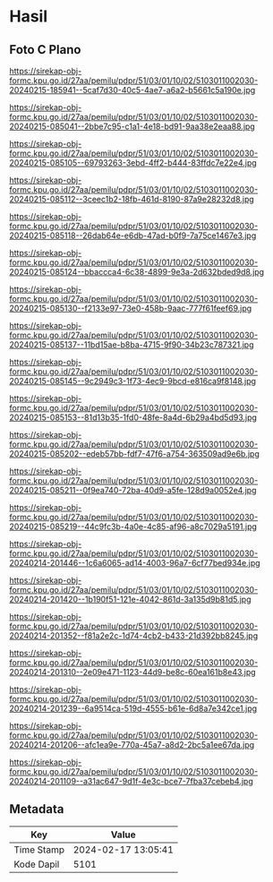 # Hasil

## Foto C Plano

https://sirekap-obj-formc.kpu.go.id/27aa/pemilu/pdpr/51/03/01/10/02/5103011002030-20240215-185941--5caf7d30-40c5-4ae7-a6a2-b5661c5a190e.jpg

https://sirekap-obj-formc.kpu.go.id/27aa/pemilu/pdpr/51/03/01/10/02/5103011002030-20240215-085041--2bbe7c95-c1a1-4e18-bd91-9aa38e2eaa88.jpg

https://sirekap-obj-formc.kpu.go.id/27aa/pemilu/pdpr/51/03/01/10/02/5103011002030-20240215-085105--69793263-3ebd-4ff2-b444-83ffdc7e22e4.jpg

https://sirekap-obj-formc.kpu.go.id/27aa/pemilu/pdpr/51/03/01/10/02/5103011002030-20240215-085112--3ceec1b2-18fb-461d-8190-87a9e28232d8.jpg

https://sirekap-obj-formc.kpu.go.id/27aa/pemilu/pdpr/51/03/01/10/02/5103011002030-20240215-085118--26dab64e-e6db-47ad-b0f9-7a75ce1467e3.jpg

https://sirekap-obj-formc.kpu.go.id/27aa/pemilu/pdpr/51/03/01/10/02/5103011002030-20240215-085124--bbaccca4-6c38-4899-9e3a-2d632bded9d8.jpg

https://sirekap-obj-formc.kpu.go.id/27aa/pemilu/pdpr/51/03/01/10/02/5103011002030-20240215-085130--f2133e97-73e0-458b-9aac-777f61feef69.jpg

https://sirekap-obj-formc.kpu.go.id/27aa/pemilu/pdpr/51/03/01/10/02/5103011002030-20240215-085137--11bd15ae-b8ba-4715-9f90-34b23c787321.jpg

https://sirekap-obj-formc.kpu.go.id/27aa/pemilu/pdpr/51/03/01/10/02/5103011002030-20240215-085145--9c2949c3-1f73-4ec9-9bcd-e816ca9f8148.jpg

https://sirekap-obj-formc.kpu.go.id/27aa/pemilu/pdpr/51/03/01/10/02/5103011002030-20240215-085153--81d13b35-1fd0-48fe-8a4d-6b29a4bd5d93.jpg

https://sirekap-obj-formc.kpu.go.id/27aa/pemilu/pdpr/51/03/01/10/02/5103011002030-20240215-085202--edeb57bb-fdf7-47f6-a754-363509ad9e6b.jpg

https://sirekap-obj-formc.kpu.go.id/27aa/pemilu/pdpr/51/03/01/10/02/5103011002030-20240215-085211--0f9ea740-72ba-40d9-a5fe-128d9a0052e4.jpg

https://sirekap-obj-formc.kpu.go.id/27aa/pemilu/pdpr/51/03/01/10/02/5103011002030-20240215-085219--44c9fc3b-4a0e-4c85-af96-a8c7029a5191.jpg

https://sirekap-obj-formc.kpu.go.id/27aa/pemilu/pdpr/51/03/01/10/02/5103011002030-20240214-201446--1c6a6065-ad14-4003-96a7-6cf77bed934e.jpg

https://sirekap-obj-formc.kpu.go.id/27aa/pemilu/pdpr/51/03/01/10/02/5103011002030-20240214-201420--1b190f51-121e-4042-861d-3a135d9b81d5.jpg

https://sirekap-obj-formc.kpu.go.id/27aa/pemilu/pdpr/51/03/01/10/02/5103011002030-20240214-201352--f81a2e2c-1d74-4cb2-b433-21d392bb8245.jpg

https://sirekap-obj-formc.kpu.go.id/27aa/pemilu/pdpr/51/03/01/10/02/5103011002030-20240214-201310--2e09e471-1123-44d9-be8c-60ea161b8e43.jpg

https://sirekap-obj-formc.kpu.go.id/27aa/pemilu/pdpr/51/03/01/10/02/5103011002030-20240214-201239--6a9514ca-519d-4555-b61e-6d8a7e342ce1.jpg

https://sirekap-obj-formc.kpu.go.id/27aa/pemilu/pdpr/51/03/01/10/02/5103011002030-20240214-201206--afc1ea9e-770a-45a7-a8d2-2bc5a1ee67da.jpg

https://sirekap-obj-formc.kpu.go.id/27aa/pemilu/pdpr/51/03/01/10/02/5103011002030-20240214-201109--a31ac647-9d1f-4e3c-bce7-7fba37cebeb4.jpg


## Metadata

| Key        | Value               |
| ---------- | ------------------- |
| Time Stamp | 2024-02-17 13:05:41 |
| Kode Dapil | 5101                |



